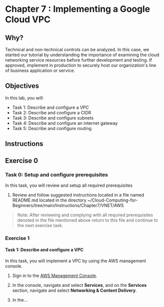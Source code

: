 # Chapter 7 : Implementing a Google Cloud VPC


## Why?

Technical and non-technical controls can be analyzed. In this case, we started our tutorial by understanding the importance of examining the cloud networking service resources before further development and testing. If approved, implement in production to securely host our organization's line of business application or service.

## Objectives

In this lab, you will:

+ Task 1: Describe and configure a VPC
+ Task 2: Describe and configure a CIDR
+ Task 3: Describe and configure subnets
+ Task 4: Describe and configure an internet gateway
+ Task 5: Describe and configure routing


## Instructions

## Exercise 0

### Task 0: Setup and configure prerequisites

In this task, you will review and setup all required prerequisites

1. Review and follow suggested instructions located in a file named README.md located in the directory ~/Cloud-Computing-for-Beginners/tree/main/Instructions/Chapter7/VNET/AWS

> Note: After reviewing and complying with all required prerequisites denoted in the file mentioned above return to this file and continue to the next exercise task.

### Exercise 1

#### Task 1: Describe and configure a VPC

In this task, you will implement a VPC by using the AWS management console.

1. Sign in to the [AWS Management Console](https://console.aws.amazon.com/console/).

1. In the console, navigate and select **Services**, and on the **Services** section, navigate and select **Networking & Content Delivery**.

1. In the...
